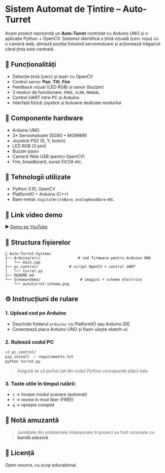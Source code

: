 # Sistem Automat de Țintire – Auto-Turret

Acest proiect reprezintă un **Auto-Turret** controlat cu Arduino UNO și o aplicație Python + OpenCV. Sistemul identifică o țintă vizuală (cerc roșu) cu o cameră web, aliniază poziția folosind servomotoare și acționează trăgaciul când ținta este centrată.

## 🎯 Funcționalități
- Detecție țintă (cerc) și laser cu OpenCV
- Control servo: **Pan**, **Tilt**, **Fire**
- Feedback vizual (LED RGB) și sonor (buzzer)
- 3 moduri de funcționare: `FREE`, `SCAN`, `MANUAL`
- Control UART între PC și Arduino
- Interfață fizică: joystick și butoane dedicate modurilor

## 🔧 Componente hardware
- Arduino UNO
- 3× Servomotoare (SG90 + MG996R)
- Joystick PS2 (X, Y, buton)
- LED RGB (3 pini)
- Buzzer pasiv
- Cameră Web USB (pentru OpenCV)
- Fire, breadboard, sursă 5V/2A etc.

## 🧠 Tehnologii utilizate
- Python 3.10, OpenCV
- PlatformIO + Arduino (C++)
- Bare-metal: `digitalWriteBare`, `analogReadBare` etc.

## 🔗 Link video demo
▶️ [Demo pe YouTube](hhttps://youtu.be/r3NM0cNHf28)

## 📂 Structura fișierelor
```
📁 Auto-Turret-System/
├── Arduino/src/                 # cod firmware pentru Arduino UNO
│   └── main.cpp
├── pc_control/              # script OpenCV + control UART
│   └── turret.py
├── README.md
└── Schema+Demo/                  # imagini + scheme electrice
    └── autoturret-schema.png
```

## ⚙️ Instrucțiuni de rulare

### 1. Upload cod pe Arduino
- Deschide folderul `arduino/` cu PlatformIO sau Arduino IDE.
- Conectează placa Arduino UNO și flash-uiește sketch-ul.

### 2. Rulează codul PC
```bash
cd pc_control/
pip install -r requirements.txt
python turret.py
```

> Asigură-te că portul `COM` din codul Python corespunde plăcii tale.

### 3. Taste utile în timpul rulării:
- `s` → începe modul scanare (automat)
- `f` → revine în mod liber (FREE)
- `q` → oprește complet

## 🤣 Notă amuzantă
> Jumătate din problemele întâmpinate în proiect au fost rezolvate cu **bandă adezivă**.

## 📜 Licență
Open-source, cu scop educațional.
